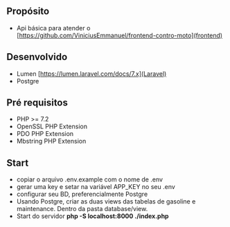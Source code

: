 ## Propósito

-   Api básica para atender o [https://github.com/ViniciusEmmanuel/frontend-contro-moto](frontend)

## Desenvolvido

-   Lumen [https://lumen.laravel.com/docs/7.x](Laravel)
-   Postgre

## Pré requisitos

-   PHP >= 7.2
-   OpenSSL PHP Extension
-   PDO PHP Extension
-   Mbstring PHP Extension

## Start

-   copiar o arquivo .env.example com o nome de .env
-   gerar uma key e setar na variável APP_KEY no seu .env
-   configurar seu BD, preferencialmente Postgre
-   Usando Postgre, criar as duas views das tabelas de gasoline e maintenance. Dentro da pasta database/view.
-   Start do servidor **php -S localhost:8000 ./index.php**

